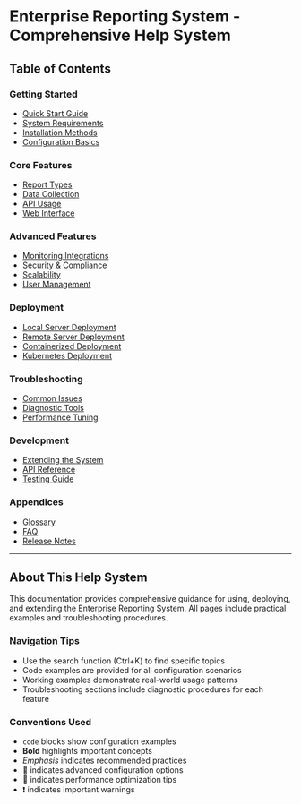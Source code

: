 # Enterprise Reporting System - Comprehensive Help System

## Table of Contents

### Getting Started
- [Quick Start Guide](quick-start.md)
- [System Requirements](requirements.md)
- [Installation Methods](installation.md)
- [Configuration Basics](configuration.md)

### Core Features
- [Report Types](report-types.md)
- [Data Collection](data-collection.md)
- [API Usage](api-usage.md)
- [Web Interface](web-interface.md)

### Advanced Features
- [Monitoring Integrations](integrations.md)
- [Security & Compliance](security.md)
- [Scalability](scalability.md)
- [User Management](user-management.md)

### Deployment
- [Local Server Deployment](local-deployment.md)
- [Remote Server Deployment](remote-deployment.md)
- [Containerized Deployment](container-deployment.md)
- [Kubernetes Deployment](kubernetes-deployment.md)

### Troubleshooting
- [Common Issues](troubleshooting.md)
- [Diagnostic Tools](diagnostics.md)
- [Performance Tuning](performance.md)

### Development
- [Extending the System](extending.md)
- [API Reference](api-reference.md)
- [Testing Guide](testing.md)

### Appendices
- [Glossary](glossary.md)
- [FAQ](faq.md)
- [Release Notes](releases.md)

---

## About This Help System

This documentation provides comprehensive guidance for using, deploying, and extending the Enterprise Reporting System. All pages include practical examples and troubleshooting procedures.

### Navigation Tips
- Use the search function (Ctrl+K) to find specific topics
- Code examples are provided for all configuration scenarios
- Working examples demonstrate real-world usage patterns
- Troubleshooting sections include diagnostic procedures for each feature

### Conventions Used
- `code` blocks show configuration examples
- **Bold** highlights important concepts
- *Emphasis* indicates recommended practices
- 🔧 indicates advanced configuration options
- 🚀 indicates performance optimization tips
- ❗ indicates important warnings